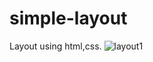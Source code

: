 # simple-layout
Layout using html,css.
![layout1](https://user-images.githubusercontent.com/99266197/155592010-7ca0210a-3e83-460c-9119-41b9fe2ebd7a.png)
